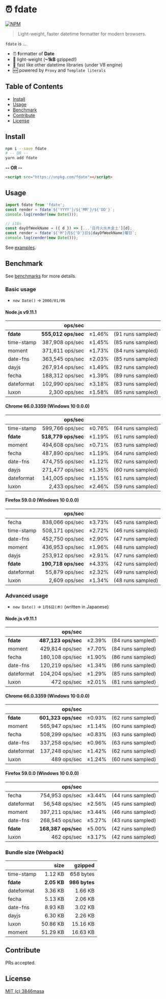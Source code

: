 # ⏰ fdate

[![NPM](https://nodei.co/npm/fdate.png?compact=true)](https://nodei.co/npm/fdate/)

> Light-weight, faster datetime formatter for modern browsers.

`fdate` is ...

- ⏰ **f**ormatter of **Date**
- 👼 light-weight (**~1kB** gzipped!)
- 🦄 fast like other datetime libraries (under V8 engine)
- 🆕 powered by `Proxy` and `Template literals`

## Table of Contents

- [Install](#install)
- [Usage](#usage)
- [Benchmark](#benchmark)
- [Contribute](#contribute)
- [License](#license)

## Install

```bash
npm i --save fdate
# -- OR --
yarn add fdate
```

**-- OR --**

```html
<script src="https://unpkg.com/fdate"></script>
```

## Usage

```js
import fdate from 'fdate';
const render = fdate`${'YYYY'}/${'MM'}/${'DD'}`;
console.log(render(new Date()));
```

```js
// i18n
const dayOfWeekName = ({ d }) => [...'日月火水木金土'][d];
const render = fdate`${'M'}月${'D'}日${dayOfWeekName}曜日`;
console.log(render(new Date()));
```

See [examples](./examples).

## Benchmark

See [benchmarks](./benchmarks) for more details.

### Basic usage

- `new Date()` -> `2000/01/06`

#### Node.js v9.11.1

|            | ops/sec             |        |                   |
| :--------- | ------------------: | -----: | ----------------: |
| **fdate**  | **555,012 ops/sec** | ±1.46% | (91 runs sampled) |
| time-stamp | 387,908 ops/sec     | ±1.45% | (85 runs sampled) |
| moment     | 371,611 ops/sec     | ±1.73% | (84 runs sampled) |
| date-fns   | 363,545 ops/sec     | ±2.03% | (85 runs sampled) |
| dayjs      | 267,914 ops/sec     | ±1.49% | (82 runs sampled) |
| fecha      | 188,312 ops/sec     | ±1.39% | (89 runs sampled) |
| dateformat | 102,990 ops/sec     | ±3.18% | (83 runs sampled) |
| luxon      | 2,300 ops/sec       | ±1.58% | (85 runs sampled) |

#### Chrome 66.0.3359 (Windows 10 0.0.0)

|            | ops/sec             |        |                   |
| :--------- | ------------------: | -----: | ----------------: |
| time-stamp | 599,766 ops/sec     | ±0.76% | (64 runs sampled) |
| **fdate**  | **518,779 ops/sec** | ±1.19% | (61 runs sampled) |
| moment     | 494,608 ops/sec     | ±0.71% | (63 runs sampled) |
| fecha      | 487,890 ops/sec     | ±1.19% | (64 runs sampled) |
| date-fns   | 474,755 ops/sec     | ±1.12% | (62 runs sampled) |
| dayjs      | 271,477 ops/sec     | ±1.35% | (60 runs sampled) |
| dateformat | 141,005 ops/sec     | ±1.15% | (61 runs sampled) |
| luxon      | 2,433 ops/sec       | ±2.46% | (59 runs sampled) |

#### Firefox 59.0.0 (Windows 10 0.0.0)

|            | ops/sec             |        |                   |
| :--------- | ------------------: | -----: | ----------------: |
| fecha      | 838,066 ops/sec     | ±3.73% | (45 runs sampled) |
| time-stamp | 508,171 ops/sec     | ±2.72% | (46 runs sampled) |
| date-fns   | 452,750 ops/sec     | ±2.90% | (47 runs sampled) |
| moment     | 436,953 ops/sec     | ±1.96% | (48 runs sampled) |
| dayjs      | 253,912 ops/sec     | ±2.91% | (47 runs sampled) |
| **fdate**  | **190,718 ops/sec** | ±4.33% | (42 runs sampled) |
| dateformat | 55,879 ops/sec      | ±2.32% | (49 runs sampled) |
| luxon      | 2,609 ops/sec       | ±1.34% | (48 runs sampled) |

### Advanced usage

- `new Date()` -> `1月6日(木)` (written in Japanese)

#### Node.js v9.11.1

|            | ops/sec             |        |                   |
| :--------- | ------------------: | -----: | ----------------: |
| **fdate**  | **487,123 ops/sec** | ±2.39% | (84 runs sampled) |
| moment     | 429,814 ops/sec     | ±7.70% | (84 runs sampled) |
| fecha      | 180,108 ops/sec     | ±1.90% | (86 runs sampled) |
| date-fns   | 120,219 ops/sec     | ±1.34% | (86 runs sampled) |
| dateformat | 104,204 ops/sec     | ±1.29% | (85 runs sampled) |
| luxon      | 472 ops/sec         | ±2.01% | (81 runs sampled) |

#### Chrome 66.0.3359 (Windows 10 0.0.0)

|            | ops/sec             |        |                   |
| :--------- | ------------------: | -----: | ----------------: |
| **fdate**  | **601,323 ops/sec** | ±0.93% | (62 runs sampled) |
| moment     | 565,947 ops/sec     | ±1.14% | (60 runs sampled) |
| fecha      | 508,299 ops/sec     | ±0.83% | (63 runs sampled) |
| date-fns   | 337,258 ops/sec     | ±0.96% | (63 runs sampled) |
| dateformat | 137,248 ops/sec     | ±1.42% | (62 runs sampled) |
| luxon      | 489 ops/sec         | ±1.24% | (60 runs sampled) |

#### Firefox 59.0.0 (Windows 10 0.0.0)

|            | ops/sec             |        |                   |
| :--------- | ------------------: | -----: | ----------------: |
| fecha      | 754,953 ops/sec     | ±3.44% | (44 runs sampled) |
| dateformat | 56,548 ops/sec      | ±2.56% | (45 runs sampled) |
| moment     | 397,211 ops/sec     | ±3.44% | (46 runs sampled) |
| date-fns   | 268,545 ops/sec     | ±5.27% | (43 runs sampled) |
| **fdate**  | **168,387 ops/sec** | ±5.00% | (42 runs sampled) |
| luxon      | 462 ops/sec         | ±3.17% | (42 runs sampled) |

### Bundle size (Webpack)

|            | size        | gzipped       |
| :--------- | ----------: | ------------: |
| time-stamp | 1.12 KB     | 658 bytes     |
| **fdate**  | **2.05 KB** | **986 bytes** |
| dateformat | 3.36 KB     | 1.66 KB       |
| fecha      | 5.13 KB     | 2.06 KB       |
| date-fns   | 8.93 KB     | 3.02 KB       |
| dayjs      | 6.30 KB     | 2.26 KB       |
| luxon      | 50.86 KB    | 15.16 KB      |
| moment     | 51.29 KB    | 16.63 KB      |

## Contribute

PRs accepted.

## License

[MIT (c) 3846masa](./LICENSE)

